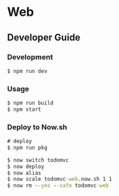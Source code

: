 # Web

## Developer Guide
### Development
```cmd
$ npm run dev
```

### Usage
```cmd
$ npm run build
$ npm start
```

### Deploy to Now.sh
```cmd
# deploy
$ npm run pkg

$ now switch todomvc
$ now deploy
$ now alias
$ now scale todomvc-web.now.sh 1 1
$ now rm --yes --safe todomvc-web
```
